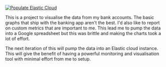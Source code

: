 [![Populate Elastic Cloud](https://github.com/clincha/StarSheet/actions/workflows/populate-personal-accounts.yml/badge.svg)](https://github.com/clincha/StarSheet/actions/workflows/populate-elastic-cloud.yml)

This is a project to visualise the data from my bank accounts. The basic graphs that ship with the banking app aren't the best. I'd also like to report on custom metrics that are important to me. This lead me to pump the data into a Google spreadsheet but this was brittle and making the charts took a lot of effort.

The next iteration of this will pump the data into an Elastic cloud instance. This will give the benefit of having a powerful monitoring and visualisation tool with minimal effort from me to setup. 
